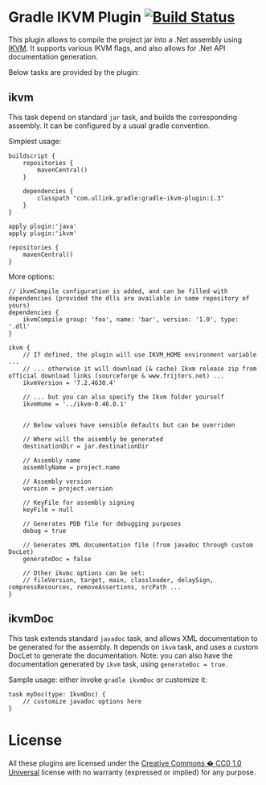 # Gradle IKVM Plugin [![Build Status](https://buildhive.cloudbees.com/job/gluck/job/gradle-ikvm-plugin/badge/icon)](https://buildhive.cloudbees.com/job/gluck/job/gradle-ikvm-plugin/)

This plugin allows to compile the project jar into a .Net assembly using [IKVM](http://www.ikvm.net/).
It supports various IKVM flags, and also allows for .Net API documentation generation.

Below tasks are provided by the plugin:

## ikvm

This task depend on standard `jar` task, and builds the corresponding assembly.
It can be configured by a usual gradle convention.

Simplest usage:

    buildscript {
        repositories {
            mavenCentral()
        }
    
        dependencies {
            classpath "com.ullink.gradle:gradle-ikvm-plugin:1.3"
        }
    }
    
    apply plugin:'java'
    apply plugin:'ikvm'

    repositories {
        mavenCentral()
    }

More options:

    // ikvmCompile configuration is added, and can be filled with dependencies (provided the dlls are available in some repository of yours)
    dependencies {
        ikvmCompile group: 'foo', name: 'bar', version: '1.0', type: '.dll'
    }
    
    ikvm {
        // If defined, the plugin will use IKVM_HOME environment variable ...
        // ... otherwise it will download (& cache) Ikvm release zip from official download links (sourceforge & www.frijters.net) ...
        ikvmVersion = '7.2.4630.4'
        
        // ... but you can also specify the Ikvm folder yourself
        ikvmHome = '../ikvm-0.46.0.1'
        
        
        // Below values have sensible defaults but can be overriden
        
        // Where will the assembly be generated
        destinationDir = jar.destinationDir
        
        // Assembly name
        assemblyName = project.name
        
        // Assembly version
        version = project.version
        
        // KeyFile for assembly signing
        keyFile = null
        
        // Generates PDB file for debugging purposes
        debug = true
        
        // Generates XML documentation file (from javadoc through custom DocLet)
        generateDoc = false
        
        // Other ikvmc options can be set:
        // fileVersion, target, main, classloader, delaySign, compressResources, removeAssertions, srcPath ...
    }


## ikvmDoc

This task extends standard `javadoc` task, and allows XML documentation to be generated for the assembly.
It depends on `ikvm` task, and uses a custom DocLet to generate the documentation.
Note: you can also have the documentation generated by `ikvm` task, using `generateDoc = true`.

Sample usage: either invoke `gradle ikvmDoc` or customize it:

    task myDoc(type: IkvmDoc) {
        // customize javadoc options here
    }

# License

All these plugins are licensed under the [Creative Commons � CC0 1.0 Universal](http://creativecommons.org/publicdomain/zero/1.0/) license with no warranty (expressed or implied) for any purpose.